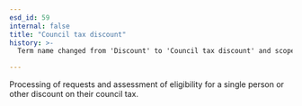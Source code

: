 ```yaml
---
esd_id: 59
internal: false
title: "Council tax discount"
history: >-
  Term name changed from 'Discount' to 'Council tax discount' and scope notes added in version 2.02. Term name changed from 'Council tax discount' to 'Council tax - discount' in version 3.00. Name changed to 'Council tax discount' in version 4.00.

---
```


Processing of requests and assessment of eligibility for a single person or other discount on their council tax.

